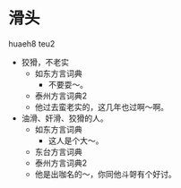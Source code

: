 # 滑头
huaeh8 teu2
+ 狡猾，不老实
  * 如东方言词典
    - 不要耍～。
  * 泰州方言词典2
  - 他过去蛮老实的，这几年也过啊～啊。
+ 油滑、奸滑、狡猾的人。
  * 如东方言词典
    - 这人是个大～。
  * 东台方言词典
  * 泰州方言词典2
  - 他是出咖名的～，你同他斗哿有个好讨。
